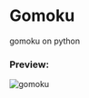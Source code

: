 # Gomoku
gomoku on python

### Preview:

![gomoku](http://7xrvvt.com1.z0.glb.clouddn.com/gomoku.png)
